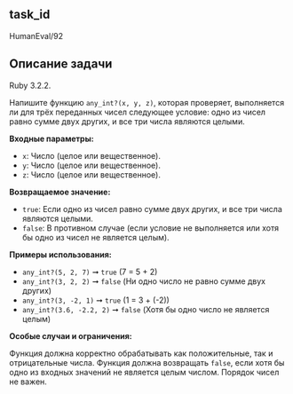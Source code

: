 ## task_id
HumanEval/92

## Описание задачи
Ruby 3.2.2.

Напишите функцию `any_int?(x, y, z)`, которая проверяет, выполняется ли для трёх переданных чисел следующее условие: одно из чисел равно сумме двух других, и все три числа являются целыми.

**Входные параметры:**

* `x`: Число (целое или вещественное).
* `y`: Число (целое или вещественное).
* `z`: Число (целое или вещественное).


**Возвращаемое значение:**

* `true`: Если одно из чисел равно сумме двух других, и все три числа являются целыми.
* `false`: В противном случае (если условие не выполняется или хотя бы одно из чисел не является целым).


**Примеры использования:**

* `any_int?(5, 2, 7)` ➞ `true` (7 = 5 + 2)
* `any_int?(3, 2, 2)` ➞ `false` (Ни одно число не равно сумме двух других)
* `any_int?(3, -2, 1)` ➞ `true` (1 = 3 + (-2))
* `any_int?(3.6, -2.2, 2)` ➞ `false` (Хотя бы одно число не является целым)


**Особые случаи и ограничения:**

Функция должна корректно обрабатывать как положительные, так и отрицательные числа.  Функция должна возвращать `false`, если хотя бы одно из входных значений не является целым числом.  Порядок чисел не важен.

